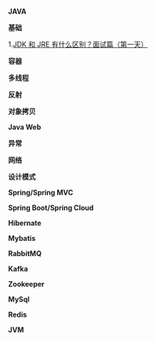 **JAVA**

**基础**

1.[JDK 和 JRE 有什么区别？面试篇（第一天）](https://github.com/Lishiqi927/interview/blob/main/file/java/JDK%20%E5%92%8C%20JRE%20%E6%9C%89%E4%BB%80%E4%B9%88%E5%8C%BA%E5%88%AB%EF%BC%9F%E9%9D%A2%E8%AF%95%E7%AF%87%EF%BC%88%E7%AC%AC%E4%B8%80%E5%A4%A9%EF%BC%89.md)

**容器**

**多线程**

**反射**

**对象拷贝**

**Java Web**

**异常**

**网络**

**设计模式**

**Spring/Spring MVC**

**Spring Boot/Spring Cloud**

**Hibernate**

**Mybatis**

**RabbitMQ**

**Kafka**

**Zookeeper**

**MySql**

**Redis**

**JVM**
